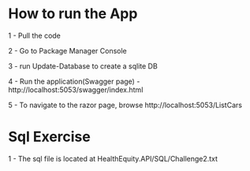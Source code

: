 # How to run the App

1 - Pull the code

2 - Go to Package Manager Console

3 - run Update-Database to create a sqlite DB

4 - Run the application(Swagger page) - http://localhost:5053/swagger/index.html

5 - To navigate to the razor page, browse http://localhost:5053/ListCars


# Sql Exercise
1 - The sql file is located at HealthEquity.API/SQL/Challenge2.txt
